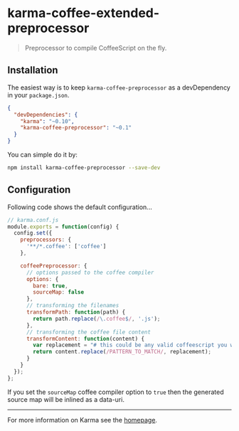 # karma-coffee-extended-preprocessor

> Preprocessor to compile CoffeeScript on the fly.

## Installation

The easiest way is to keep `karma-coffee-preprocessor` as a devDependency in your `package.json`.
```json
{
  "devDependencies": {
    "karma": "~0.10",
    "karma-coffee-preprocessor": "~0.1"
  }
}
```

You can simple do it by:
```bash
npm install karma-coffee-preprocessor --save-dev
```

## Configuration
Following code shows the default configuration...
```js
// karma.conf.js
module.exports = function(config) {
  config.set({
    preprocessors: {
      '**/*.coffee': ['coffee']
    },

    coffeePreprocessor: {
      // options passed to the coffee compiler
      options: {
        bare: true,
        sourceMap: false
      },
      // transforming the filenames
      transformPath: function(path) {
        return path.replace(/\.coffee$/, '.js');
      },
      // transforming the coffee file content
      transformContent: function(content) {
        var replacement = "# this could be any valid coffeescript you want compiled only for the karma test run";
        return content.replace(/PATTERN_TO_MATCH/, replacement);
      }
    }
  });
};
```

If you set the `sourceMap` coffee compiler option to `true` then the generated source map will be inlined as a data-uri.

----

For more information on Karma see the [homepage].


[homepage]: http://karma-runner.github.com
